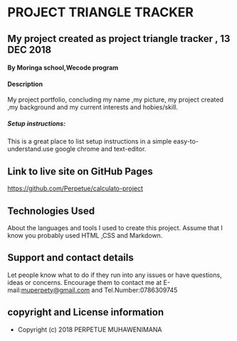 # PROJECT TRIANGLE TRACKER
##  My project created as project triangle tracker , 13 DEC 2018
#### By Moringa school,Wecode program

#### Description
My project portfolio, concluding my name ,my picture,  my project created ,my background and my current interests and hobies/skill. 
##### Setup instructions:
This is a great place to list setup instructions in a simple easy-to-understand.use google chrome and text-editor.

## Link to live site on GitHub Pages
https://github.com/Perpetue/calculato-project
## Technologies Used
About the languages and tools I used to create this project. Assume that I know you probably used HTML ,CSS and Markdown.
## Support and contact details
Let people know what to do if they run into any issues or have questions, ideas or concerns.  Encourage them to contact me at E-mail:muperpety@gmail.com and Tel.Number:0786309745
## copyright and License information
 * Copyright (c) 2018 PERPETUE MUHAWENIMANA